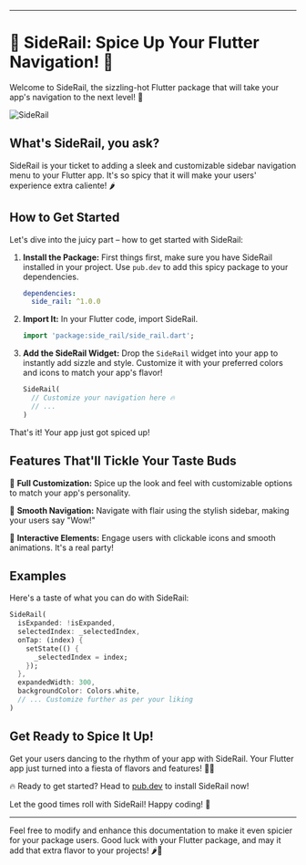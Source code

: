 <!--
This README describes the package. If you publish this package to pub.dev,
this README's contents appear on the landing page for your package.

For information about how to write a good package README, see the guide for
[writing package pages](https://dart.dev/guides/libraries/writing-package-pages).

For general information about developing packages, see the Dart guide for
[creating packages](https://dart.dev/guides/libraries/create-library-packages)
and the Flutter guide for
[developing packages and plugins](https://flutter.dev/developing-packages).
-->

---

# 🌟 SideRail: Spice Up Your Flutter Navigation! 🌟

Welcome to SideRail, the sizzling-hot Flutter package that will take your app's navigation to the next level! 🚀

![SideRail](https://yourwebsite.com/images/siderail_demo.gif)

## What's SideRail, you ask?

SideRail is your ticket to adding a sleek and customizable sidebar navigation menu to your Flutter app. It's so spicy that it will make your users' experience extra caliente! 🌶️

## How to Get Started

Let's dive into the juicy part – how to get started with SideRail:

1. **Install the Package:**
   First things first, make sure you have SideRail installed in your project. Use `pub.dev` to add this spicy package to your dependencies.

   ```yaml
   dependencies:
     side_rail: ^1.0.0
   ```

2. **Import It:**
   In your Flutter code, import SideRail.

   ```dart
   import 'package:side_rail/side_rail.dart';
   ```

3. **Add the SideRail Widget:**
   Drop the `SideRail` widget into your app to instantly add sizzle and style. Customize it with your preferred colors and icons to match your app's flavor!

   ```dart
   SideRail(
     // Customize your navigation here 🔥
     // ...
   )
   ```

That's it! Your app just got spiced up!

## Features That'll Tickle Your Taste Buds

🌈 **Full Customization:** Spice up the look and feel with customizable options to match your app's personality.

🔗 **Smooth Navigation:** Navigate with flair using the stylish sidebar, making your users say "Wow!"

🎉 **Interactive Elements:** Engage users with clickable icons and smooth animations. It's a real party!

## Examples

Here's a taste of what you can do with SideRail:

```dart
SideRail(
  isExpanded: !isExpanded,
  selectedIndex: _selectedIndex,
  onTap: (index) {
    setState(() {
      _selectedIndex = index;
    });
  },
  expandedWidth: 300,
  backgroundColor: Colors.white,
  // ... Customize further as per your liking
)
```

## Get Ready to Spice It Up!

Get your users dancing to the rhythm of your app with SideRail. Your Flutter app just turned into a fiesta of flavors and features! 💃💥

🔥 Ready to get started? Head to [pub.dev](https://pub.dev/packages/side_rail) to install SideRail now!

Let the good times roll with SideRail! Happy coding! 🚀

---

Feel free to modify and enhance this documentation to make it even spicier for your package users. Good luck with your Flutter package, and may it add that extra flavor to your projects! 🌶️💃